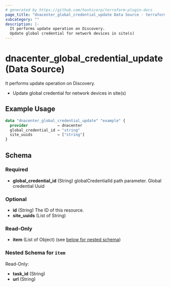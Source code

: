 ```yaml
---
# generated by https://github.com/hashicorp/terraform-plugin-docs
page_title: "dnacenter_global_credential_update Data Source - terraform-provider-dnacenter"
subcategory: ""
description: |-
  It performs update operation on Discovery.
  Update global credential for network devices in site(s)
---
```


# dnacenter_global_credential_update (Data Source)

It performs update operation on Discovery.

- Update global credential for network devices in site(s)

## Example Usage

```terraform
data "dnacenter_global_credential_update" "example" {
  provider             = dnacenter
  global_credential_id = "string"
  site_uuids           = ["string"]
}
```

<!-- schema generated by tfplugindocs -->
## Schema

### Required

- **global_credential_id** (String) globalCredentialId path parameter. Global credential Uuid

### Optional

- **id** (String) The ID of this resource.
- **site_uuids** (List of String)

### Read-Only

- **item** (List of Object) (see [below for nested schema](#nestedatt--item))

<a id="nestedatt--item"></a>
### Nested Schema for `item`

Read-Only:

- **task_id** (String)
- **url** (String)


